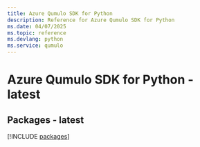 ```yaml
---
title: Azure Qumulo SDK for Python
description: Reference for Azure Qumulo SDK for Python
ms.date: 04/07/2025
ms.topic: reference
ms.devlang: python
ms.service: qumulo
---
```

# Azure Qumulo SDK for Python - latest
## Packages - latest
[!INCLUDE [packages](qumulo-index.md)]